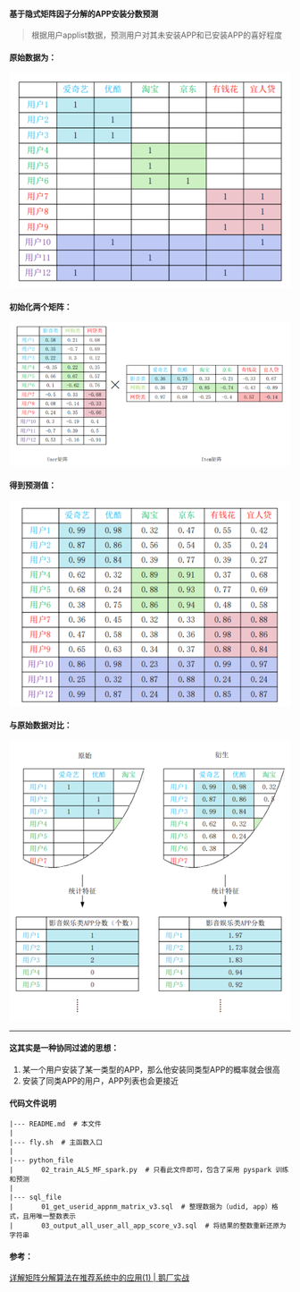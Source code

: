 #### 基于隐式矩阵因子分解的APP安装分数预测

> 根据用户applist数据，预测用户对其未安装APP和已安装APP的喜好程度

#### 原始数据为：

![raw_data](cache_file\raw_data.png)

#### 初始化两个矩阵：

![](cache_file\init_data.jpg)

#### 得到预测值：

![](cache_file\predict_data.jpg)

#### 与原始数据对比：

![](cache_file\compare.jpg)

------

#### 这其实是一种协同过滤的思想：

1. 某一个用户安装了某一类型的APP，那么他安装同类型APP的概率就会很高
2. 安装了同类APP的用户，APP列表也会更接近

#### 代码文件说明

```
|--- README.md  # 本文件
|
|--- fly.sh  # 主函数入口
|
|--- python_file
|       02_train_ALS_MF_spark.py  # 只看此文件即可，包含了采用 pyspark 训练和预测
|
|--- sql_file
|       01_get_userid_appnm_matrix_v3.sql  # 整理数据为（udid, app）格式，且用唯一整数表示
|       03_output_all_user_all_app_score_v3.sql  # 将结果的整数重新还原为字符串
```

#### 参考：

[详解矩阵分解算法在推荐系统中的应用(1) | 鹅厂实战](https://zhuanlan.zhihu.com/p/69662980)

